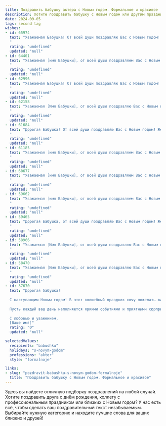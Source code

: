 ```yaml
---
title: Поздравить бабушку актера с Новым годом. Формальное и красивое
description: Хотите поздравить бабушку с Новым годом или другим праздником? Наш ИИ создаст незабываемое поздравление, а вы обязательно выделитесь среди других.  
date: 2024-09-05
tags: second tag
wishes:
- id: 65974
  text: "Уважаемая Бабушка! От всей души поздравляю Вас с Новым годом! Желаю Вам крепкого здоровья, ярких впечатлений, радости и душевного тепла в новом году. Пусть Ваш талант актера и дальше радует и вдохновляет всех вокруг! С Новым годом!
  "
  rating: "undefined"
  updated: "null"
- id: 64401
  text: "Уважаемая [имя Бабушки], от всей души поздравляем Вас с Новым годом! Желаем Вам крепкого здоровья, творческого вдохновения и ярких ролей на сцене! Пусть Новый год принесет Вам множество радостных моментов, а Ваши талант и артистизм продолжат радовать зрителей.
  "
  rating: "undefined"
  updated: "null"
- id: 62996
  text: "Уважаемая Бабушка! От всей души поздравляю Вас с Новым годом! Желаю Вам крепкого здоровья, семейного тепла, ярких впечатлений и творческих успехов в Новом году! Пусть каждый день приносит Вам радость, а каждый спектакль – громкие аплодисменты!
  "
  rating: "undefined"
  updated: "null"
- id: 62158
  text: "Уважаемая [Имя Бабушки], от всей души поздравляю Вас с Новым годом! Желаю Вам крепкого здоровья, ярких впечатлений, благополучия и исполнения всех желаний. Пусть наступающий год принесет Вам множество радостных моментов, творческих успехов и по-настоящему волшебных мгновений. С Новым годом!
  "
  rating: "undefined"
  updated: "null"
- id: 61684
  text: "Дорогая Бабушка! От всей души поздравляю Вас с Новым годом! Желаю Вам крепкого здоровья, бодрости духа и ярких впечатлений в новом году. Пусть наступающий год принесет Вам только радость, тепло и уют.
  "
  rating: "undefined"
  updated: "null"
- id: 61185
  text: "Уважаемая [имя Бабушки], от всей души поздравляем Вас с Новым годом! Желаем Вам крепкого здоровья, творческих успехов на сцене и душевного тепла в семейном кругу. Пусть этот год принесет Вам много радостных моментов, ярких ролей и неизменной любви зрителей.
  "
  rating: "undefined"
  updated: "null"
- id: 60677
  text: "Уважаемая [имя Бабушки], от всей души поздравляем Вас с Новым годом! Желаем, чтобы этот год был полон радости, здоровья и новых творческих успехов на сцене! Пусть каждый ваш выход будет ярким и запоминающимся, а зрители осыпают Вас овациями!
  "
  rating: "undefined"
  updated: "null"
- id: 59662
  text: "Уважаемая [имя Бабушки], от всей души поздравляем Вас с Новым годом! Желаем Вам крепкого здоровья, светлых и радостных дней, тепла семейного очага и, конечно же, ярких ролей на сцене! Пусть Новый год принесет Вам множество творческих успехов и незабываемых моментов.
  "
  rating: "undefined"
  updated: "null"
- id: 59465
  text: "Дорогая Бабушка, от всей души поздравляю Вас с Новым годом! Желаю Вам крепкого здоровья, бодрости духа, ярких и запоминающихся событий, а также бесконечной любви и заботы от близких. Пусть новый год принесет Вам только радость и благополучие!
  "
  rating: "undefined"
  updated: "null"
- id: 58966
  text: "Уважаемая [Имя Бабушки], от всей души поздравляю Вас с Новым годом! Пусть этот год принесет Вам крепкое здоровье, семейное счастье, творческие успехи и  множество ярких ролей на сцене. Желаю Вам вдохновения, новых интересных проектов и признания зрителей. С Новым годом!
  "
  rating: "undefined"
  updated: "null"
- id: 58470
  text: "Уважаемая [Имя Бабушки], от всей души поздравляю Вас с Новым годом! Желаю Вам крепкого здоровья,  радости, тепла и семейного благополучия в наступающем году. Пусть новый год принесет Вам вдохновение для новых творческих свершений, а зрительская любовь и признание будут неизменными спутниками. С Новым годом!
  "
  rating: "undefined"
  updated: "null"
- id: 37670
  text: "Дорогая бабушка!
  
  С наступающим Новым годом! В этот волшебный праздник хочу пожелать вам крепкого здоровья, безмятежного счастья и тепла в окружении родных и близких. Вы как истинная актриса жизни всегда приносите свет и радость в наш дом, вашей мудрости и жизненного опыта хватает на всех!
  
  Пусть каждый ваш день наполняется яркими событиями и приятными сюрпризами, а на душе всегда царит мир и гармония. Желаю вам исполнения всех заветных желаний и невероятных свершений в новом, наступающем году.
  
  С любовью и уважением,
  [Ваше имя]"
  rating: "0"
  updated: "null"

selectedValues:
  recipients: "babushku"
  holidays: "s-novym-godom"
  professions: "akter"
  style: "formalnoje"

links:
- slug: "pozdravit-babushku-s-novym-godom-formalnoje"
  title: "Поздравить бабушку с Новым годом. Формальное и красивое"
---
```


Здесь вы найдете отличную подборку поздравлений на любой случай. 
Хотите поздравить друга с днём рождения, коллегу с профессиональным праздником или близких с Новым годом? У нас есть всё, чтобы сделать ваш поздравительный текст незабываемым. Выбирайте нужную категорию и находите лучшие слова для ваших близких и друзей!
